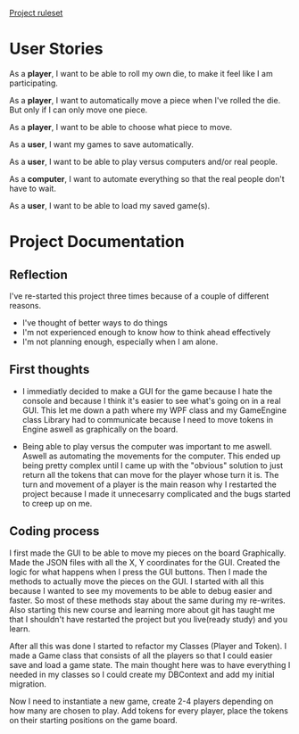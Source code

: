 [Project ruleset](https://pgbsnh19.github.io/dataatkomst/project4.html)


# User Stories

As a **player**, I want to be able to roll my own die, to make it feel like I am participating.

As a **player**, I want to automatically move a piece when I've rolled the die. But only if I can only move one piece.

As a **player**, I want to be able to choose what piece to move.

As a **user**, I want my games to save automatically.

As a **user**, I want to be able to play versus computers and/or real people.

As a **computer**, I want to automate everything so that the real people don't have to wait.

As a **user**, I want to be able to load my saved game(s).



# Project Documentation


## Reflection
I've re-started this project three times because of a couple of different reasons.
- I've thought of better ways to do things
- I'm not experienced enough to know how to think ahead effectively
- I'm not planning enough, especially when I am alone.


## First thoughts
- I immediatly decided to make a GUI for the game because I hate the console and
because I think it's easier to see what's going on in a real GUI. This let me
down a path where my WPF class and my GameEngine class Library had to communicate
because I need to move tokens in Engine aswell as graphically on the board.

- Being able to play versus the computer was important to me aswell. Aswell as
automating the movements for the computer. This ended up being pretty complex
until I came up with the "obvious" solution to just return all the tokens that
can move for the player whose turn it is. The turn and movement of a player is
the main reason why I restarted the project because I made it unnecesarry 
complicated and the bugs started to creep up on me.


## Coding process
I first made the GUI to be able to move my pieces on the board Graphically. Made
the JSON files with all the X, Y coordinates for the GUI. Created the logic for
what happens when I press the GUI buttons. Then I made the methods to actually
move the pieces on the GUI. I started with all this because I wanted to see my
movements to be able to debug easier and faster. So most of these methods stay
about the same during my re-writes. Also starting this new course and learning
more about git has taught me that I shouldn't have restarted the project but
you live(ready study) and you learn.

After all this was done I started to refactor my Classes (Player and Token).
I made a Game class that consists of all the players so that I could easier save
and load a game state. The main thought here was to have everything I needed
in my classes so I could create my DBContext and add my initial migration.

Now I need to instantiate a new game, create 2-4 players depending on how many
are chosen to play. Add tokens for every player, place the tokens on their
starting positions on the game board.

